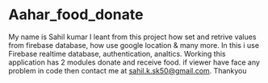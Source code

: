 # Aahar_food_donate
My name is Sahil kumar
I leant from this project how set and retrive values from firebase database, how use google location & many more.
In this i use Firebase realtime database, authentication, analtics.
Working this application has 2 modules donate and receive food.
if viewer have face any problem in code then contact me at sahil.k.sk50@gmail.com.
Thankyou
